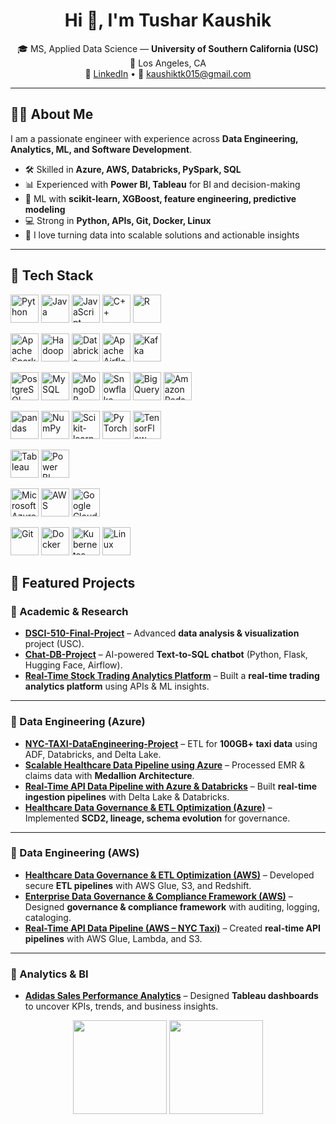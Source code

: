 <!-- Banner (optional). Upload banner.png to this repo and replace path -->
<!-- <img src="./banner.png" width="100%" alt="Tushar Kaushik — Data Engineer / Analyst / ML Enthusiast"/> -->

<h1 align="center">Hi 👋, I'm Tushar Kaushik</h1>

<p align="center">
🎓 MS, Applied Data Science — <b>University of Southern California (USC)</b><br/>
📍 Los Angeles, CA<br/>
🔗 <a href="https://www.linkedin.com/in/tushar-kaushik-493a8115a/">LinkedIn</a> • 
📧 <a href="mailto:kaushiktk015@gmail.com">kaushiktk015@gmail.com</a>
</p>

---

## 👨‍💻 About Me
I am a passionate engineer with experience across **Data Engineering, Analytics, ML, and Software Development**.  
- 🛠 Skilled in **Azure, AWS, Databricks, PySpark, SQL**  
- 📊 Experienced with **Power BI, Tableau** for BI and decision-making  
- 🤖 ML with **scikit-learn, XGBoost, feature engineering, predictive modeling**  
- 💻 Strong in **Python, APIs, Git, Docker, Linux**  
- 🚀 I love turning data into scalable solutions and actionable insights  

---

## 🧰 Tech Stack
<p align="center">

  <!-- Languages -->
  <a href="https://www.python.org"><img src="https://cdn.jsdelivr.net/gh/devicons/devicon/icons/python/python-original.svg" width="45" title="Python"/></a>
  <a href="https://openjdk.org"><img src="https://cdn.jsdelivr.net/gh/devicons/devicon/icons/java/java-original.svg" width="45" title="Java"/></a>
  <a href="https://developer.mozilla.org/en-US/docs/Web/JavaScript"><img src="https://cdn.jsdelivr.net/gh/devicons/devicon/icons/javascript/javascript-original.svg" width="45" title="JavaScript"/></a>
  <a href="https://isocpp.org/"><img src="https://cdn.jsdelivr.net/gh/devicons/devicon/icons/cplusplus/cplusplus-original.svg" width="45" title="C++"/></a>
  <a href="https://www.r-project.org/"><img src="https://cdn.jsdelivr.net/gh/devicons/devicon/icons/r/r-original.svg" width="45" title="R"/></a>

  <!-- Data Engineering / Big Data -->
  <a href="https://spark.apache.org"><img src="https://cdn.jsdelivr.net/gh/devicons/devicon/icons/apache/spark-original.svg" width="45" title="Apache Spark"/></a>
  <a href="https://hadoop.apache.org/"><img src="https://cdn.jsdelivr.net/gh/devicons/devicon/icons/hadoop/hadoop-original.svg" width="45" title="Hadoop"/></a>
  <a href="https://www.databricks.com"><img src="https://cdn.jsdelivr.net/gh/devicons/devicon/icons/databricks/databricks-original.svg" width="45" title="Databricks"/></a>
  <a href="https://airflow.apache.org"><img src="https://cdn.jsdelivr.net/gh/devicons/devicon/icons/apacheairflow/apacheairflow-original.svg" width="45" title="Apache Airflow"/></a>
  <a href="https://kafka.apache.org/"><img src="https://cdn.jsdelivr.net/gh/devicons/devicon/icons/apachekafka/apachekafka-original.svg" width="45" title="Kafka"/></a>

  <!-- Databases / Warehouses -->
  <a href="https://www.postgresql.org"><img src="https://cdn.jsdelivr.net/gh/devicons/devicon/icons/postgresql/postgresql-original.svg" width="45" title="PostgreSQL"/></a>
  <a href="https://www.mysql.com"><img src="https://cdn.jsdelivr.net/gh/devicons/devicon/icons/mysql/mysql-original.svg" width="45" title="MySQL"/></a>
  <a href="https://www.mongodb.com"><img src="https://cdn.jsdelivr.net/gh/devicons/devicon/icons/mongodb/mongodb-original.svg" width="45" title="MongoDB"/></a>
  <a href="https://www.snowflake.com"><img src="https://img.icons8.com/color/48/snowflake.png" width="45" title="Snowflake"/></a>
  <a href="https://cloud.google.com/bigquery"><img src="https://img.icons8.com/color/48/google-cloud.png" width="45" title="BigQuery"/></a>
  <a href="https://aws.amazon.com/redshift/"><img src="https://img.icons8.com/color/48/amazon-web-services.png" width="45" title="Amazon Redshift"/></a>

  <!-- Machine Learning / AI -->
  <a href="https://pandas.pydata.org"><img src="https://cdn.jsdelivr.net/gh/devicons/devicon/icons/pandas/pandas-original.svg" width="45" title="pandas"/></a>
  <a href="https://numpy.org"><img src="https://cdn.jsdelivr.net/gh/devicons/devicon/icons/numpy/numpy-original.svg" width="45" title="NumPy"/></a>
  <a href="https://scikit-learn.org"><img src="https://cdn.jsdelivr.net/gh/devicons/devicon/icons/scikitlearn/scikitlearn-original.svg" width="45" title="Scikit-learn"/></a>
  <a href="https://pytorch.org"><img src="https://cdn.jsdelivr.net/gh/devicons/devicon/icons/pytorch/pytorch-original.svg" width="45" title="PyTorch"/></a>
  <a href="https://www.tensorflow.org/"><img src="https://cdn.jsdelivr.net/gh/devicons/devicon/icons/tensorflow/tensorflow-original.svg" width="45" title="TensorFlow"/></a>

  <!-- Visualization & BI -->
  <a href="https://www.tableau.com"><img src="https://cdn.jsdelivr.net/gh/devicons/devicon/icons/tableau/tableau-original.svg" width="45" title="Tableau"/></a>
  <a href="https://powerbi.microsoft.com/"><img src="https://img.icons8.com/color/48/power-bi.png" width="45" title="Power BI"/></a>

  <!-- Cloud -->
  <a href="https://azure.microsoft.com"><img src="https://cdn.jsdelivr.net/gh/devicons/devicon/icons/azure/azure-original.svg" width="45" title="Microsoft Azure"/></a>
  <a href="https://aws.amazon.com"><img src="https://cdn.jsdelivr.net/gh/devicons/devicon/icons/amazonwebservices/amazonwebservices-original.svg" width="45" title="AWS"/></a>
  <a href="https://cloud.google.com"><img src="https://cdn.jsdelivr.net/gh/devicons/devicon/icons/googlecloud/googlecloud-original.svg" width="45" title="Google Cloud"/></a>

  <!-- DevOps / Tools -->
  <a href="https://git-scm.com"><img src="https://cdn.jsdelivr.net/gh/devicons/devicon/icons/git/git-original.svg" width="45" title="Git"/></a>
  <a href="https://www.docker.com"><img src="https://cdn.jsdelivr.net/gh/devicons/devicon/icons/docker/docker-original.svg" width="45" title="Docker"/></a>
  <a href="https://kubernetes.io"><img src="https://cdn.jsdelivr.net/gh/devicons/devicon/icons/kubernetes/kubernetes-plain.svg" width="45" title="Kubernetes"/></a>
  <a href="https://www.linux.org"><img src="https://cdn.jsdelivr.net/gh/devicons/devicon/icons/linux/linux-original.svg" width="45" title="Linux"/></a>

</p>


## 📌 Featured Projects  

### 🔹 Academic & Research  
- [**DSCI-510-Final-Project**](https://github.com/tkaushik015/DSCI-510-Final-Project) – Advanced **data analysis & visualization** project (USC).  
- [**Chat-DB-Project**](https://github.com/tkaushik015/Chat-DB-Project-main) – AI-powered **Text-to-SQL chatbot** (Python, Flask, Hugging Face, Airflow).  
- [**Real-Time Stock Trading Analytics Platform**](https://github.com/tkaushik015/Real-Time-Stock-Trading-Analytics-Platform) – Built a **real-time trading analytics platform** using APIs & ML insights.  

---

### 🔹 Data Engineering (Azure)  
- [**NYC-TAXI-DataEngineering-Project**](https://github.com/tkaushik015/NYC-TAXi-DataEngineering-Project) – ETL for **100GB+ taxi data** using ADF, Databricks, and Delta Lake.  
- [**Scalable Healthcare Data Pipeline using Azure**](https://github.com/tkaushik015/Scalable-Healthcare-Data-Pipeline-using-Azure) – Processed EMR & claims data with **Medallion Architecture**.  
- [**Real-Time API Data Pipeline with Azure & Databricks**](https://github.com/tkaushik015/Real-Time-API-Data-Pipeline-with-Azure-and-Databricks) – Built **real-time ingestion pipelines** with Delta Lake & Databricks.  
- [**Healthcare Data Governance & ETL Optimization (Azure)**](https://github.com/tkaushik015/Healthcare-Data-Governance-and-ETL-Optimization-Using-Azure) – Implemented **SCD2, lineage, schema evolution** for governance.  

---

### 🔹 Data Engineering (AWS)  
- [**Healthcare Data Governance & ETL Optimization (AWS)**](https://github.com/tkaushik015/Healthcare-Data-Governance-and-ETL-Optimization-Using-AWS) – Developed secure **ETL pipelines** with AWS Glue, S3, and Redshift.  
- [**Enterprise Data Governance & Compliance Framework (AWS)**](https://github.com/tkaushik015/Enterprise-Data-Governance-and-Compliance-Framework-on-AWS) – Designed **governance & compliance framework** with auditing, logging, cataloging.  
- [**Real-Time API Data Pipeline (AWS – NYC Taxi)**](https://github.com/tkaushik015/Real-Time-API-Data-Pipeline-with-AWS-NYC-Taxi-Data) – Created **real-time API pipelines** with AWS Glue, Lambda, and S3.  

---

### 🔹 Analytics & BI  
- [**Adidas Sales Performance Analytics**](https://github.com/tkaushik015/Adidas-Sales-Performance-Analytics-Insights-Driven-Decision-Making-with-Tableau) – Designed **Tableau dashboards** to uncover KPIs, trends, and business insights.  

<p align="center">
<img src="https://github-readme-stats.vercel.app/api?username=tkaushik015&show_icons=true&theme=radical" height="150"/> 
<img src="https://github-readme-stats.vercel.app/api/top-langs/?username=tkaushik015&layout=compact&theme=radical" height="150"/>
</p>
